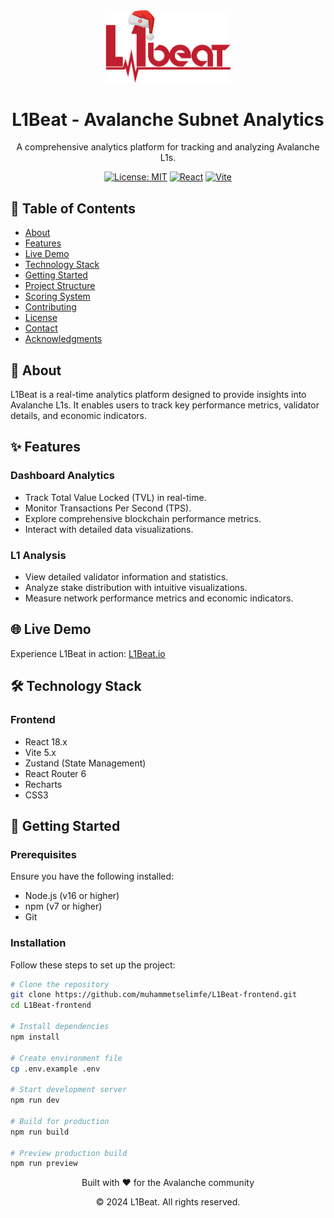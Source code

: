 <div align="center">
  <img src="/src/assets/l1_logo_main_2_hat.png" alt="L1Beat Logo" width="200"/>
  <h1>L1Beat - Avalanche Subnet Analytics</h1>
  <p>A comprehensive analytics platform for tracking and analyzing Avalanche L1s.</p>
  
  [![License: MIT](https://img.shields.io/badge/License-MIT-yellow.svg)](https://opensource.org/licenses/MIT)
  [![React](https://img.shields.io/badge/React-18.x-blue.svg)](https://reactjs.org/)
  [![Vite](https://img.shields.io/badge/Vite-5.x-purple.svg)](https://vitejs.dev/)
</div>

## 📝 Table of Contents
- [About](#about)
- [Features](#features)
- [Live Demo](#live-demo)
- [Technology Stack](#technology-stack)
- [Getting Started](#getting-started)
- [Project Structure](#project-structure)
- [Scoring System](#scoring-system)
- [Contributing](#contributing)
- [License](#license)
- [Contact](#contact)
- [Acknowledgments](#acknowledgments)

## 🎯 About <a name="about"></a>
L1Beat is a real-time analytics platform designed to provide insights into Avalanche L1s. It enables users to track key performance metrics, validator details, and economic indicators. 

## ✨ Features <a name="features"></a>

### Dashboard Analytics
- Track Total Value Locked (TVL) in real-time.
- Monitor Transactions Per Second (TPS).
- Explore comprehensive blockchain performance metrics.
- Interact with detailed data visualizations.

### L1 Analysis
- View detailed validator information and statistics.
- Analyze stake distribution with intuitive visualizations.
- Measure network performance metrics and economic indicators.


## 🌐 Live Demo <a name="live-demo"></a>
Experience L1Beat in action: [L1Beat.io](https://l1beat.io/)

## 🛠️ Technology Stack <a name="technology-stack"></a>

### Frontend
- React 18.x
- Vite 5.x
- Zustand (State Management)
- React Router 6
- Recharts
- CSS3


## 🚀 Getting Started <a name="getting-started"></a>

### Prerequisites
Ensure you have the following installed:
- Node.js (v16 or higher)
- npm (v7 or higher)
- Git

### Installation

Follow these steps to set up the project:

```bash
# Clone the repository
git clone https://github.com/muhammetselimfe/L1Beat-frontend.git
cd L1Beat-frontend

# Install dependencies
npm install

# Create environment file
cp .env.example .env

# Start development server
npm run dev

# Build for production
npm run build

# Preview production build
npm run preview

```
<div align="center">
  <p>Built with ❤️ for the Avalanche community</p>
  <p>© 2024 L1Beat. All rights reserved.</p>
</div>

